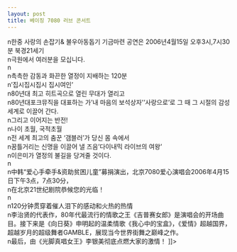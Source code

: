 ```yaml
---
layout: post
title: 베이징 7080 러브 콘서트
---
```


<p>n한중 사랑의 손잡기&amp; 불우아동돕기 기금마련 공연은 2006년4월15일 오후3시,7시30분 북경21세기<br />n극원에서 여러분을 모십니다.<br />n<br />n촉촉한 감동과 화끈한 열정이 지배하는 120분<br />n&#8217;집시집시집시 집시여인&#8217;<br />n80년대 최고 히트곡으로 열린 무대가 열리고<br />n80년대포크뮤직을 대표하는 가&#8217;내 마음의 보석상자'&#8217;사랑으로&#8217;로 그 때 그 시절의 감성 세계로 이끌어 간다.<br />n그리고 이어지는 반전!<br />n나이 초월, 국적초월<br />n전 세계 최고의 춤꾼 &#8216;갬블러&#8217;가 당신 몸 속에서<br />n꿈틀거리는 신명을 이끌어 낼 즈음&#8217;다이내믹 라이브의 여왕&#8217;<br />n이은미가 열정의 불길을 당겨줄 것이다.<br />n<br />n中韩“爱心手牵手&amp;资助贫困儿童”募捐演出，北京7080爱心演唱会2006年4月15日下午3点，7点30分，<br />n在北京21世纪剧院恭候您的光临！<br />n<br />n120分钟贯穿着催人泪下的感动和火热的热情<br />n李治贤的代表作，80年代最流行的情歌之王《吉普赛女郎》是演唱会的开场曲目。接下来是《向日葵》申明起的温柔情歌《我心中的宝盒》，《爱情》超越国界，超越岁月的超级舞者GAMBLE，展现当今世界街舞之巅峰之作。<br />n最后，由《光脚真唱女王》李银美彻底点燃大家的激情！ ]]&gt;</p>

